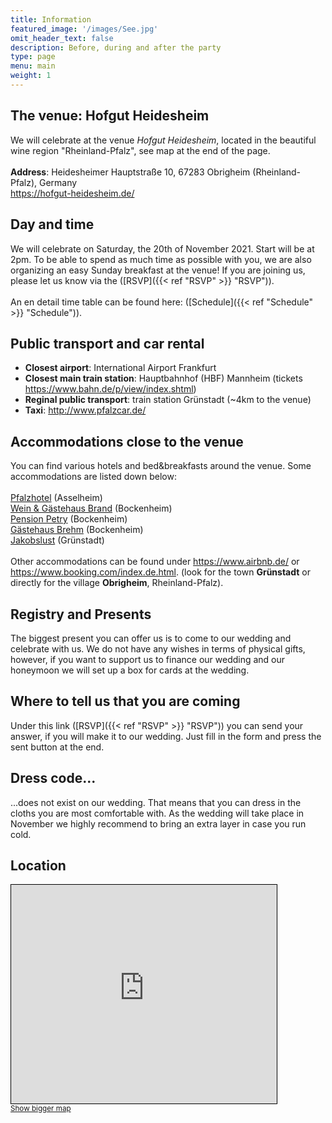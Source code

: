 ```yaml
---
title: Information
featured_image: '/images/See.jpg'
omit_header_text: false
description: Before, during and after the party
type: page
menu: main
weight: 1
---
```


## The venue: Hofgut Heidesheim
We will celebrate at the venue *Hofgut Heidesheim*, located in the beautiful wine region "Rheinland-Pfalz", see map at the end of the page.<br><br>
**Address**: Heidesheimer Hauptstraße 10, 67283 Obrigheim (Rheinland-Pfalz), Germany<br>
https://hofgut-heidesheim.de/

## Day and time
We will celebrate on Saturday, the 20th of November 2021. Start will be at 2pm. To be able to spend as much time as possible with you, we are also organizing an easy Sunday breakfast at the venue! If you are joining us, please let us know via the ([RSVP]({{< ref "RSVP" >}} "RSVP")).<br><br>
An en detail time table can be found here: ([Schedule]({{< ref "Schedule" >}} "Schedule")). 

## Public transport and car rental
- **Closest airport**: International Airport Frankfurt
- **Closest main train station**: Hauptbahnhof (HBF) Mannheim (tickets https://www.bahn.de/p/view/index.shtml)
- **Reginal public transport**: train station Grünstadt (~4km to the venue)
- **Taxi**: http://www.pfalzcar.de/

## Accommodations close to the venue
You can find various hotels and bed&breakfasts around the  venue. Some accommodations are listed down below:<br><br>
<a href="https://www.pfalzhotel.de/de/" target="_blank">Pfalzhotel</a> (Asselheim)<br><!-- <a href="https://www.gaestehaus-goldberg.de/" target="_blank">Gästehaus Goldberg</a> (Asselheim)*<br> -->
<a href="https://www.wein-gaestehaus-brand.de/" target="_blank">Wein & Gästehaus Brand</a> (Bockenheim)<br>
<a href="https://www.pension-petry.de/" target="_blank">Pension Petry</a> (Bockenheim)<br>
<a href="https://www.hotel-ami.com/h-39514-D/gaestehaus-brehm-in-bockenheim-an-der-weinstrasse.htm" target="_blank">Gästehaus Brehm</a> (Bockenheim)<br>
<a href="https://www.hotel-jakobslust.de/" target="_blank">Jakobslust</a> (Grünstadt)<br><br>
Other accommodations can be found under https://www.airbnb.de/ or https://www.booking.com/index.de.html. (look for the town **Grünstadt** or directly for the village **Obrigheim**, Rheinland-Pfalz).


## Registry and Presents
The biggest present you can offer us is to come to our wedding and celebrate with us. We do not have any wishes in terms of physical gifts, however, 
if you want to support us to finance our wedding and our honeymoon we will set up a box for cards at the wedding.


## Where to tell us that you are coming
Under this link ([RSVP]({{< ref "RSVP" >}} "RSVP")) you can send your answer, if you will make it to our wedding. Just fill in the form and press the sent button at the end.

## Dress code...
...does not exist on our wedding. That means that you can dress in the cloths you are most comfortable with. As the wedding will take place in November we highly recommend to bring an extra layer in case you run cold.

## Location
<iframe width="425" height="350" frameborder="0" scrolling="no" marginheight="0" marginwidth="0" src="https://www.openstreetmap.org/export/embed.html?bbox=8.180780410766603%2C49.575325099116725%2C8.209962844848635%2C49.59096213207666&amp;layer=mapnik&amp;marker=49.58314424202826%2C8.195371627807617" style="border: 1px solid black"></iframe><br/><small><a href="https://www.openstreetmap.org/?mlat=49.5831&amp;mlon=8.1954#map=15/49.5831/8.1954">Show bigger map</a></small>

